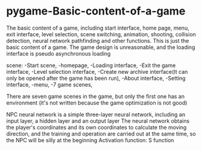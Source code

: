 # pygame-Basic-content-of-a-game
The basic content of a game, including start interface, home page, menu, exit interface, level selection, scene switching, animation, shooting, collision detection, neural network pathfinding and other functions. This is just the basic content of a game. The game design is unreasonable, and the loading interface is pseudo asynchronous loading

scene:
    -Start scene,
    -homepage,
    -Loading interface,
    -Exit the game interface,
    -Level selection interface,
    -Create new archive interface(It can only be opened after the game has been run),
    -About interface,
    -Setting interface,
    -menu,
    -7 game scenes,
    
There are seven game scenes in the game, but only the first one has an environment (it's not written because the game optimization is not good)

NPC neural network is a simple three-layer neural network, including an input layer, a hidden layer and an output layer
The neural network obtains the player's coordinates and its own coordinates to calculate the moving direction, and the training and operation are carried out at the same time, so the NPC will be silly at the beginning
Activation function: S function
    
